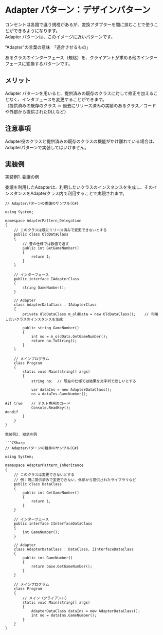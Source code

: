 # Adapter パターン：デザインパターン

コンセントは各国で違う規格があるが、変換アダプターを間に挟むことで使うことができるようになります。  
Adapter パターンは、このイメージに近いパターンです。  

“Adapter”の言葉の意味　「適合させるもの」  

あるクラスのインターフェース（規格）を、クライアントが求める他のインターフェースに変換するパターンです。  

## メリット
Adapter パターンを用いると、提供済みの既存のクラスに対して修正を加えることなく、インタフェースを変更することができます。  
（提供済みの既存のクラス ＝ 過去にリリース済みの実績のあるクラス／コードや外部から提供されたDLLなど）  

## 注意事項

Adapter役のクラスと提供済みの既存のクラスの機能がかけ離れている場合は、Adapterパターンで実装してはいけません。  

## 実装例

実装例1. 委譲の例  

委譲を利用したAdapterは、利用したいクラスのインスタンスを生成し、そのインスタンスをAdapterクラス内で利用することで実現されます。  

```CShrap
// Adapterパターンの委譲のサンプル(C#)

using System;

namespace AdapterPattern_Delegation
{
	// このクラスは既にリリース済みで変更できないとする
	public class OldDataClass
	{
		// 昔の仕様では数値で返す
		public int GetGameNumber()
		{
			return 1;
		}
	}

	// インターフェース
	public interface IAdapterClass
	{
		string GameNumber();
	}

	// Adapter
	class AdapterDataClass : IAdapterClass
	{
		private OldDataClass m_oldData = new OldDataClass();	// 利用したいクラスのインスタンスを生成

		public string GameNumber()
		{
			int no = m_oldData.GetGameNumber();
			return no.ToString();
		}
	}

	// メインプログラム
	class Program
	{
		static void Main(string[] args)
		{
			string no;	// 現在の仕様では結果を文字列で欲しいとする

			var dataIns = new AdapterDataClass();
			no = dataIns.GameNumber();

#if true	// テスト専用のコード
			Console.ReadKey();
#endif
		}
	}
}

実装例2. 継承の例  

```CSharp
// Adapterパターンの継承のサンプル(C#)

using System;

namespace AdapterPattern_Inheritance
{
	// このクラスは変更できないとする
	// 例：既に提供済みで変更できない、外部から提供されたライブラリなど
	public class DataClass
	{
		public int GetGameNumber()
		{
			return 1;
		}
	}

	// インターフェース
	public interface IInterfaceDataClass
	{
		int GameNumber();
	}

	// Adapter
	class AdapterDataClass : DataClass, IInterfaceDataClass
	{
		public int GameNumber()
		{
			return base.GetGameNumber();
		}
	}

	// メインプログラム
	class Program
	{
		// メイン（クライアント）
		static void Main(string[] args)
		{
			AdapterDataClass dataIns = new AdapterDataClass();
			int no = dataIns.GameNumber();
		}
	}
}
```
